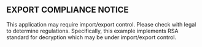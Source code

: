EXPORT COMPLIANCE NOTICE
--------------------------

This application may require import/export control. Please check with legal to determine regulations. Specifically, this example implements RSA standard for decryption which may be under import/export control.
